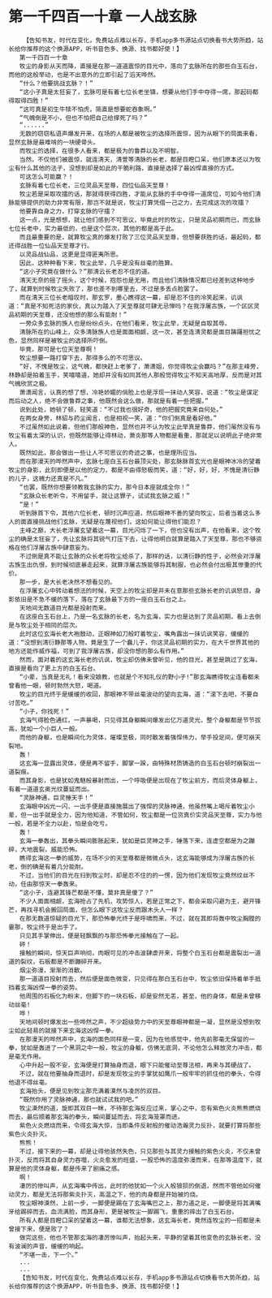 # 第一千四百一十章 一人战玄脉
        【告知书友，时代在变化，免费站点难以长存，手机app多书源站点切换看书大势所趋，站长给你推荐的这个换源APP，听书音色多、换源、找书都好使！】
       第一千四百一十章
       牧尘的身影从天而降，直接是在那一道道震惊的目光中，落向了玄脉所在的那些白玉石台，而他的这般举动，也是不出意外的立即引起了滔天哗然。
       “什么？他要挑战玄脉？！”
       “这小子真是太狂妄了，玄脉可是有着七位长老坐镇，想要从他们手中夺得一席，那起码都得取得四胜！”
       “这可真是初生牛犊不怕虎，简直是想要蛇吞象啊。”
       “气魄倒是不小，但也不怕把自己给撑死了吗？”
       “......”
       无数的窃窃私语声爆发开来，在场的人都是被牧尘的选择所震惊，因为从眼下的局面来看，显然玄脉是最难啃的一块硬骨头。
       而牧尘的选择，在很多人看来，都是极为的鲁莽以及不明智。
       当然，不仅他们被震惊，就连清天，清萱等清脉的长老，都是目瞪口呆，他们原本还以为牧尘有什么其他的法子，没想到却是如此的干脆利路，直接是选择了最凶悍直接的方式。
       可这怎么可能赢？！
       玄脉有着七位长老，三位灵品天至尊，四位仙品天至尊！
       牧尘若是采取攻擂的话，那就得获得四胜，才能从玄脉的手中夺得一道席位，可如今他们清脉能够提供的助力非常有限，那岂不就是说，牧尘打算凭借一己之力，去完成这次的攻擂？
       他要靠自身之力，打穿玄脉的守擂？
       这一点，光是想想，就让他们感到不可思议，毕竟此时的牧尘，只是灵品初期而已，而玄脉七位长老中，实力最低的，也是这个层次，其他的都是高于此。
       而且最重要的是，就算牧尘真的爆发打败了三位灵品天至尊，但想要获胜的话，最起码，都还得战胜一位仙品天至尊才行。
       以灵品战仙品，这更是显得匪夷所思。
       因此，这种种看下来，牧尘此举，几乎是没有丝毫的胜算。
       “这小子究竟在做什么？”那清云长老忍不住的道。
       清天无奈的摇了摇头，这个时候，抱怨也是无用，而且他们清脉情况都已经差到这种地步了，就算到时候牧尘失败了，那也差不到哪里去，不过是多丢点脸罢了。
       而在清天三位长老暗叹时，那玄罗，墨心瞧得这一幕，却是忍不住的冷笑起来，讥讽道：“真是不知死活的家伙，真以为踏入了天至尊就可肆无忌惮吗？在我浮屠古族，一个区区灵品初期的天至尊，还没他想的那么有能耐！”
       一旁众多玄脉的族人也是纷纷点头，在他们看来，牧尘此举，无疑是自取其辱。
       清脉所在的山峰上，众多清脉族人也是面面相觑，这一次，甚至连清灵都是面目踌躇担忧之色，显然同样是被牧尘的选择所吓倒。
       毕竟，那可是七位天至尊啊！
       牧尘想要一路打穿下去，那得多么的不可思议。
       “好，不愧是牧尘，这气魄，都快赶上老爹了，萧潇姐，你觉得牧尘会赢吗？”在那主峰旁，林静却是拍着玉手，笑嘻嘻道，她却并没有如同其他人那般觉得牧尘不知天高地厚，反而是对其气魄欣赏之极。
       萧潇闻言，认真的想了想，冷艳娇媚的俏脸上也是浮现一抹动人笑容，说道：“牧尘是谋定而后动之人，绝不会做鲁莽之事，他既然会这么做，那就是有着一些把握。”
       说到此处，她顿了顿，轻笑道：“不过我也很好奇，他的把握究竟来自何处。”
       在两女身旁，林貂与药尘闻言，也是相视一笑，道：“你们倒真是看好他。”
       不过虽然如此说着，但他们那般神色，显然也并不认为牧尘此举真是鲁莽，他们虽然没有与牧尘有着太深的认识，但既然能够让得林动，萧炎那等人物都是看重，那就足以说明此子绝非常人。
       既然如此，那会做出一些让人不可思议的奇迹之事，也是理所应当。
       而在那漫天的哗然声中，玄脉七座白玉石台最顶尖处，那玄脉脉首玄光也是眼神冰冷的望着牧尘的身影，此刻即便是以他的定力，都是不由得怒极而笑，道：“好，好，好，不愧是清衍静的儿子，这魄力还真是不凡。”
       “也罢，既然你想要领教我玄脉的实力，那今日本座就成全你！”
       “玄脉众长老听令，不用留手，就让这罪子，试试我玄脉之威！”
       “是！”
       听到脉首下令，其他六位长老，顿时沉声应道，然后眼神不善的望向牧尘，后者当着这么多人的面直接挑战他们玄脉，无疑是在蔑视他们，这如何能让得他们能忍？
       主峰之巅，大长老浮屠玄望着这一幕，目光闪烁了一下，但也没有出声，在他看来，这个牧尘的确是太狂妄了，先让玄脉将其锐气打压下去，让得他明白就算是踏入了天至尊，那也不够资格在他们浮屠古族中肆意妄为。
       不过倒是真不能让玄脉的众长老将牧尘给杀了，那样的话，以清衍静的性子，必然会对浮屠古族生出仇恨，到时候彻底暴走起来，就算浮屠古族能够将其制服，也必然会付出极其惨重的代价。
       那一步，是大长老决然不想看见的。
       在浮屠玄心中转动着想法的时候，天空上的牧尘却是并未在意那些玄脉长老的讥讽怒目，身影依旧是不急不缓的落下，落在了玄脉最下方的一座白玉石台之上。
       天地间无数道目光都是投射而来。
       在这座白玉石台上，乃是一名玄脉的长老，名为玄海，实力也是达到了灵品初期，看上去倒是与牧尘处于相同的层次。
       此时这位玄海长老大袍鼓动，正眼神如刀般盯着牧尘，嘴角露出一抹讥讽笑容，缓缓的道：“没想到清衍静那等人物，竟是生了一个蠢儿子，你这灵品初期的实力，在大千世界其他的地方还能作威作福，可到了我浮屠古族，却没你想的那么有作用。”
       然而，面对着的这玄海长老的讥讽，牧尘却仿佛未曾听见，他的目光，甚至是跳过了玄海，直接是看向了更上方的白玉石台。
       “小辈，当真是无礼！看来没娘教，也就是个不知礼仪的野小子!”那玄海瞧得牧尘连看都未曾看他一眼，顿时勃然大怒，喝道。
       牧尘的目光终于是缓缓的收回，那眼神不带丝毫波动的望向玄海，道：“滚下去吧，不要自讨苦吃。”
       “小子，你找死！”
       玄海气得脸色通红，一声暴喝，只见得其身躯瞬间爆发出亿万道灵光，整个身躯都是节节拔高，犹如一个小巨人一般。
       而他的身躯，也是瞬间化为灵体，璀璨至极，同时散发着强悍伟力，举手投足间，便可崩天裂地。
       轰！
       这玄海一显露出灵体，便是再不留手，脚掌一跺，由特殊材质铸造的白玉石台顿时崩裂出一道裂痕。
       而其身影，也是犹如鬼魅般暴射而出，一个呼吸便是出现在了牧尘前方，而后灵体身躯上，有着一道道玄奥光纹蔓延而出。
       “灵脉神通，巨灵捶天手！”
       玄海眼中凶光一闪，一出手便是直接施展出了强悍的灵脉神通，他虽然嘴上喝斥着牧尘小辈，但一出手就是全力，因为他知道，不管如何，牧尘都是一位货真价实灵品天至尊，实力与他一般，若是不全力以赴，怕是会吃亏。
       轰！
       玄海一拳轰出，其拳头瞬间膨胀起来，犹如是巨灵神之手，锤落下来，连虚空都是为之蹦碎，大地震裂，威能恐怖。
       瞧得玄海这一拳的威势，在场不少的天至尊都是微微点头，这玄海能够成为浮屠古族的长老，倒的确是有着几分能耐。
       不过，当他们的目光在扫到牧尘时，却是忍不住的的一愣，因为他们发现牧尘竟然纹丝不动，任由那惊天一拳轰来。
       “这小子，连避其锋芒都是不懂，莫非真是傻了？”
       不少人面面相觑，玄海抢占了先机，攻势惊人，若是正常之下，都会采取闪避为主，避开锋芒，再找寻机会搬回局面，但怎么眼下这牧尘反而跟木头人一样？
       在那无数道惊疑的目光下，那恐怖拳光终于是呼啸而来，不过，就在其即将轰中牧尘胸膛的霎那，牧尘终于是出手了。
       只见其手掌伸出，便是轻飘飘的与那恐怖拳光接触在了一起。
       砰！
       接触的瞬间，惊天巨声响彻，肉眼可见的冲击波肆虐开来，将整个白玉石台都是震裂出一道道的裂纹，石板都是不断蹦碎开来。
       烟尘弥漫，渐渐的消散。
       那一道道目投射而去，然后便是面色微变，只见得在那白玉石台中，牧尘依旧保持着单手抵挡着玄海凶悍一拳的姿势。
       他周围的石板化为粉末，但脚下的一块石板，却是安然无恙，甚至，他的身体，都是未曾移动丝毫!
       哗！
       天地间顿时爆发出一些哗然之声，不少超级势力中的天至尊眼神都是一凝，显然是没想到牧尘如此轻易的就接下来玄海这凶悍一拳。
       在那漫天的哗然声中，玄海的面色同样是一变，因为在他感觉中，他先前那毫无保留的一拳，犹如是轰进了一个黑洞之中一般，牧尘的身躯，仿佛无底洞，不论他怎么释放灵力冲击，都是毫无作用。
       心中升起一股不安，玄海便是打算抽身而退，眼下只能催动至尊法相，再来与其硬战了。
       不过，就在他要抽身而退时，却是发现牧尘的手掌犹如鹰爪一般牢牢的抓住他的拳头，令得他退不得丝毫。
       玄海抬头，便是见到牧尘那充满着漠然与凌厉的双目。
       “既然你用了灵脉神通，那也就试试我的吧。”
       牧尘漠然的道，旋即其双目一眯，不待那玄海反应过来，掌心之中，忽有紫色火炎熊熊燃烧而去，最后顺着那玄海的拳头，瞬间蔓延而去，将玄海笼罩而进。
       紫色火炎燃烧而来，令得玄海大惊，当即条件反射般的催动浩瀚灵力反扑，就要打算将那些紫色火炎扑灭。
       熊熊！
       不过，接下来的一幕，却是让得他骇然失色，只见那些与其灵力接触的紫色火炎，不仅未曾扑灭，反而将其自身灵力吞噬，火炎愈发的旺盛，一股恐怖的温度弥漫而来，在那等温度下，就算是他的灵体身躯，都是传来了剧痛之感。
       啊！
       凄厉的惨叫声，从玄海嘴中传出，此时的他犹如一个火人般狼狈的倒退，然而不管他如何催动灵力，都是无法将那紫炎扑灭，高温之下，他的肉身都是开始被灼烧。
       牧尘眼神漠然，上前一步，一脚便是踢在了玄海嘴巴之上，那力道之足，一脚便是将其满嘴牙给踢碎而去，血流满脸，而其身形，更是被牧尘一脚踢飞，重重的摔出了白玉石台。
       所有人都是目瞪口呆的望着这一幕，谁都无法想象，这玄海长老，竟然连牧尘的一招都是未曾接下来，便是败了？
       做完这些，他也不管那玄海的凄厉惨叫声，抬起头来，平静的望着其他变色的玄脉长老，没有波澜的声音，缓缓的响起。
       “不堪一击，下一个。”
       ...
       ...
       【告知书友，时代在变化，免费站点难以长存，手机app多书源站点切换看书大势所趋，站长给你推荐的这个换源APP，听书音色多、换源、找书都好使！】